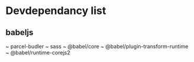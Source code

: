 # Devdependancy list

## babeljs

~ parcel-budler
~ sass
~ @babel/core
~ @babel/plugin-transform-runtime
~ @babel/runtime-corejs2
